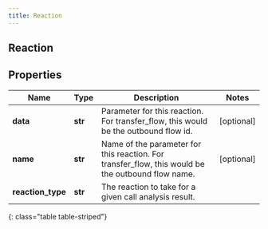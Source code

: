 ```yaml
---
title: Reaction
---
```

## Reaction

## Properties

|Name | Type | Description | Notes|
|------------ | ------------- | ------------- | -------------|
| **data** | **str** | Parameter for this reaction. For transfer_flow, this would be the outbound flow id. | [optional] |
| **name** | **str** | Name of the parameter for this reaction. For transfer_flow, this would be the outbound flow name. | [optional] |
| **reaction_type** | **str** | The reaction to take for a given call analysis result. | |
{: class="table table-striped"}


